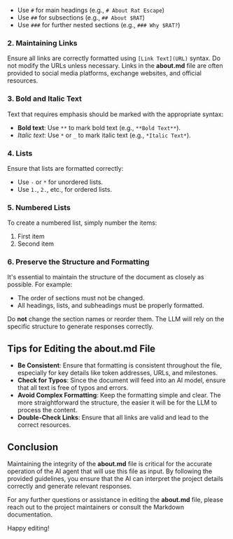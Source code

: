 
- Use `#` for main headings (e.g., `# About Rat Escape`)
- Use `##` for subsections (e.g., `## About $RAT`)
- Use `###` for further nested sections (e.g., `### Why $RAT?`)

### 2. **Maintaining Links**

Ensure all links are correctly formatted using `[Link Text](URL)` syntax. Do not modify the URLs unless necessary. Links in the **about.md** file are often provided to social media platforms, exchange websites, and official resources.

### 3. **Bold and Italic Text**

Text that requires emphasis should be marked with the appropriate syntax:
- **Bold text**: Use `**` to mark bold text (e.g., `**Bold Text**`).
- *Italic text*: Use `*` or `_` to mark italic text (e.g., `*Italic Text*`).

### 4. **Lists**

Ensure that lists are formatted correctly:
- Use `-` or `*` for unordered lists.
- Use `1.`, `2.`, etc., for ordered lists.

### 5. **Numbered Lists**

To create a numbered list, simply number the items:

1. First item
2. Second item

### 6. **Preserve the Structure and Formatting**

It's essential to maintain the structure of the document as closely as possible. For example:
- The order of sections must not be changed.
- All headings, lists, and subheadings must be properly formatted.

Do **not** change the section names or reorder them. The LLM will rely on the specific structure to generate responses correctly.

## Tips for Editing the about.md File

- **Be Consistent**: Ensure that formatting is consistent throughout the file, especially for key details like token addresses, URLs, and milestones.
- **Check for Typos**: Since the document will feed into an AI model, ensure that all text is free of typos and errors.
- **Avoid Complex Formatting**: Keep the formatting simple and clear. The more straightforward the structure, the easier it will be for the LLM to process the content.
- **Double-Check Links**: Ensure that all links are valid and lead to the correct resources.

## Conclusion

Maintaining the integrity of the **about.md** file is critical for the accurate operation of the AI agent that will use this file as input. By following the provided guidelines, you ensure that the AI can interpret the project details correctly and generate relevant responses.

For any further questions or assistance in editing the **about.md** file, please reach out to the project maintainers or consult the Markdown documentation.

Happy editing!
